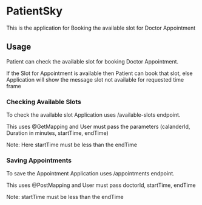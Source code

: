 
# PatientSky

This is the application for Booking the available slot for Doctor Appointment


## Usage
Patient can check the available slot for booking Doctor Appointment.

If the Slot for Appointment is available then Patient can book that slot, else Application will show the message slot not available for requested time frame

### Checking Available Slots

To check the available slot Application uses /available-slots endpoint.

This uses @GetMapping and User must pass the parameters
(calanderId, Duration in minutes, startTime, endTime)

Note: Here startTime must be less than the endTime

### Saving Appointments

To save the Appointment Application uses /appointments endpoint.

This uses @PostMapping and User must pass doctorId, startTime, endTime

Note: startTime must be less than the endTime
